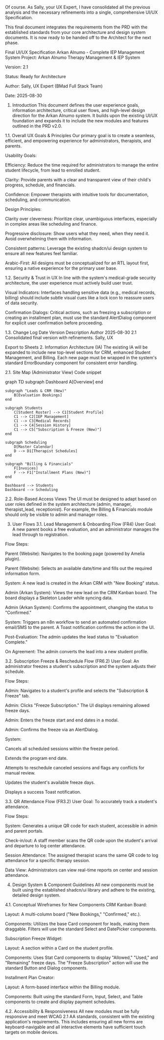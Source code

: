 Of course. As Sally, your UX Expert, I have consolidated all the previous analysis and the necessary refinements into a single, comprehensive UI/UX Specification.

This final document integrates the requirements from the PRD with the established standards from your core architecture and design system documents. It is now ready to be handed off to the Architect for the next phase.

Final UI/UX Specification
Arkan Alnumo - Complete IEP Management System
Project: Arkan Alnumo Therapy Management & IEP System

Version: 2.1

Status: Ready for Architecture

Author: Sally, UX Expert (BMad Full Stack Team)

Date: 2025-08-30

1. Introduction
This document defines the user experience goals, information architecture, critical user flows, and high-level design direction for the Arkan Alnumo system. It builds upon the existing UI/UX foundation and expands it to include the new modules and features outlined in the PRD v2.0.

1.1. Overall UX Goals & Principles
Our primary goal is to create a seamless, efficient, and empowering experience for administrators, therapists, and parents.

Usability Goals:

Efficiency: Reduce the time required for administrators to manage the entire student lifecycle, from lead to enrolled student.

Clarity: Provide parents with a clear and transparent view of their child's progress, schedule, and financials.

Confidence: Empower therapists with intuitive tools for documentation, scheduling, and communication.

Design Principles:

Clarity over cleverness: Prioritize clear, unambiguous interfaces, especially in complex areas like scheduling and finance.

Progressive disclosure: Show users what they need, when they need it. Avoid overwhelming them with information.

Consistent patterns: Leverage the existing shadcn/ui design system to ensure all new features feel familiar.

Arabic-First: All designs must be conceptualized for an RTL layout first, ensuring a native experience for the primary user base.

1.2. Security & Trust in UX
In line with the system's medical-grade security architecture, the user experience must actively build user trust.

Visual Indicators: Interfaces handling sensitive data (e.g., medical records, billing) should include subtle visual cues like a lock icon to reassure users of data security.

Confirmation Dialogs: Critical actions, such as freezing a subscription or creating an installment plan, must use the standard AlertDialog component for explicit user confirmation before proceeding.

1.3. Change Log
Date	Version	Description	Author
2025-08-30	2.1	Consolidated final version with refinements.	Sally, UX

Export to Sheets
2. Information Architecture (IA)
The existing IA will be expanded to include new top-level sections for CRM, enhanced Student Management, and Billing. Each new page must be wrapped in the system's standard ErrorBoundary component for consistent error handling.

2.1. Site Map (Administrator View)
Code snippet

graph TD
    subgraph Dashboard
        A[Overview]
    end

    subgraph "Leads & CRM (New)"
        B[Evaluation Bookings]
    end

    subgraph Students
        C[Student Roster] --> C1[Student Profile]
        C1 --> C2[IEP Management]
        C1 --> C3[Medical Records]
        C1 --> C4[Session History]
        C1 --> C5["Subscription & Freeze (New)"]
    end

    subgraph Scheduling
        D[Master Calendar]
        D --> D1[Therapist Schedules]
    end

    subgraph "Billing & Financials"
        F[Invoices]
        F --> F1["Installment Plans (New)"]
    end
    
    Dashboard --> Students
    Dashboard --> Scheduling
2.2. Role-Based Access Views
The UI must be designed to adapt based on user roles defined in the system architecture (admin, manager, therapist_lead, receptionist). For example, the Billing & Financials module should only be visible to admin and manager roles.

3. User Flows
3.1. Lead Management & Onboarding Flow (FR4)
User Goal: A new parent books a free evaluation, and an administrator manages the lead through to registration.

Flow Steps:

Parent (Website): Navigates to the booking page (powered by Amelia plugin).

Parent (Website): Selects an available date/time and fills out the required information form.

System: A new lead is created in the Arkan CRM with "New Booking" status.

Admin (Arkan System): Views the new lead on the CRM Kanban board. The board displays a Skeleton Loader while syncing data.

Admin (Arkan System): Confirms the appointment, changing the status to "Confirmed."

System: Triggers an n8n workflow to send an automated confirmation email/SMS to the parent. A Toast notification confirms the action in the UI.

Post-Evaluation: The admin updates the lead status to "Evaluation Complete."

On Agreement: The admin converts the lead into a new student profile.

3.2. Subscription Freeze & Reschedule Flow (FR6.2)
User Goal: An administrator freezes a student's subscription and the system adjusts their schedule.

Flow Steps:

Admin: Navigates to a student's profile and selects the "Subscription & Freeze" tab.

Admin: Clicks "Freeze Subscription." The UI displays remaining allowed freeze days.

Admin: Enters the freeze start and end dates in a modal.

Admin: Confirms the freeze via an AlertDialog.

System:

Cancels all scheduled sessions within the freeze period.

Extends the program end date.

Attempts to reschedule canceled sessions and flags any conflicts for manual review.

Updates the student's available freeze days.

Displays a success Toast notification.

3.3. QR Attendance Flow (FR3.2)
User Goal: To accurately track a student's attendance.

Flow Steps:

System: Generates a unique QR code for each student, accessible in admin and parent portals.

Check-in/out: A staff member scans the QR code upon the student's arrival and departure to log center attendance.

Session Attendance: The assigned therapist scans the same QR code to log attendance for a specific therapy session.

Data View: Administrators can view real-time reports on center and session attendance.

4. Design System & Component Guidelines
All new components must be built using the established shadcn/ui library and adhere to the existing, detailed design system.

4.1. Conceptual Wireframes for New Components
CRM Kanban Board:

Layout: A multi-column board ("New Bookings," "Confirmed," etc.).

Components: Utilizes the base Card component for leads, making them draggable. Filters will use the standard Select and DatePicker components.

Subscription Freeze Widget:

Layout: A section within a Card on the student profile.

Components: Uses Stat Card components to display "Allowed," "Used," and "Remaining" freeze days. The "Freeze Subscription" action will use the standard Button and Dialog components.

Installment Plan Creator:

Layout: A form-based interface within the Billing module.

Components: Built using the standard Form, Input, Select, and Table components to create and display payment schedules.

4.2. Accessibility & Responsiveness
All new modules must be fully responsive and meet WCAG 2.1 AA standards, consistent with the existing application's requirements. This includes ensuring all new forms are keyboard-navigable and all interactive elements have sufficient touch targets on mobile devices.